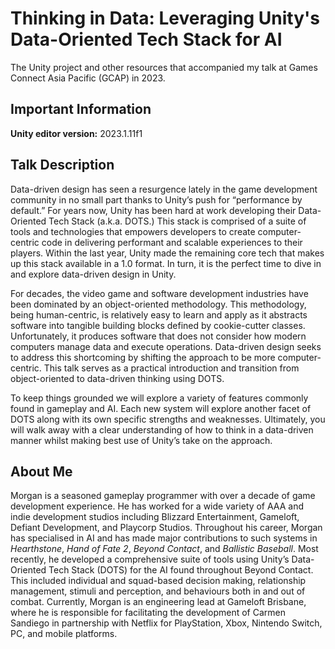 # Thinking in Data: Leveraging Unity's Data-Oriented Tech Stack for AI
The Unity project and other resources that accompanied my talk at Games Connect Asia Pacific (GCAP) in 2023.

## Important Information
**Unity editor version:** 2023.1.11f1

## Talk Description
Data-driven design has seen a resurgence lately in the game development community in no small part thanks to Unity’s push for “performance by default.” For years now, Unity has been hard at work developing their Data-Oriented Tech Stack (a.k.a. DOTS.) This stack is comprised of a suite of tools and technologies that empowers developers to create computer-centric code in delivering performant and scalable experiences to their players. Within the last year, Unity made the remaining core tech that makes up this stack available in a 1.0 format. In turn, it is the perfect time to dive in and explore data-driven design in Unity.

For decades, the video game and software development industries have been dominated by an object-oriented methodology. This methodology, being human-centric, is relatively easy to learn and apply as it abstracts software into tangible building blocks defined by cookie-cutter classes. Unfortunately, it produces software that does not consider how modern computers manage data and execute operations. Data-driven design seeks to address this shortcoming by shifting the approach to be more computer-centric. This talk serves as a practical introduction and transition from object-oriented to data-driven thinking using DOTS.

To keep things grounded we will explore a variety of features commonly found in gameplay and AI. Each new system will explore another facet of DOTS along with its own specific strengths and weaknesses. Ultimately, you will walk away with a clear understanding of how to think in a data-driven manner whilst making best use of Unity’s take on the approach. 

## About Me
Morgan is a seasoned gameplay programmer with over a decade of game development experience. He has worked for a wide variety of AAA and indie development studios including Blizzard Entertainment, Gameloft, Defiant Development, and Playcorp Studios. Throughout his career, Morgan has specialised in AI and has made major contributions to such systems in *Hearthstone*, *Hand of Fate 2*, *Beyond Contact*, and *Ballistic Baseball*. Most recently, he developed a comprehensive suite of tools using Unity’s Data-Oriented Tech Stack (DOTS) for the AI found throughout Beyond Contact. This included individual and squad-based decision making, relationship management, stimuli and perception, and behaviours both in and out of combat. Currently, Morgan is an engineering lead at Gameloft Brisbane, where he is responsible for facilitating the development of Carmen Sandiego in partnership with Netflix for PlayStation, Xbox, Nintendo Switch, PC, and mobile platforms.
